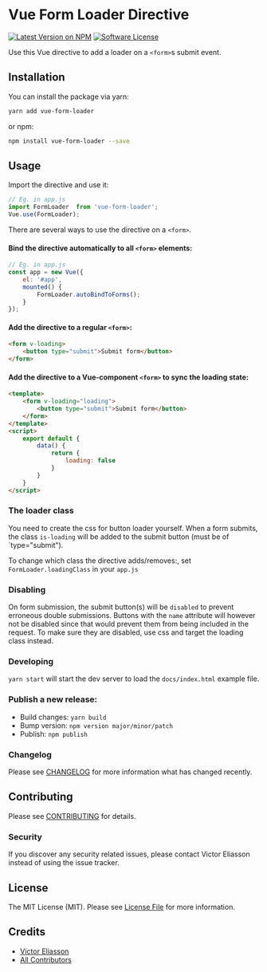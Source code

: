 # Vue Form Loader Directive

[![Latest Version on NPM](https://img.shields.io/npm/v/vue-form-loader.svg?style=flat-square)](https://npmjs.com/package/vue-form-loader)
[![Software License](https://img.shields.io/badge/license-MIT-brightgreen.svg?style=flat-square)](LICENSE.md)

Use this Vue directive to add a loader on a `<form>`s submit event.

## Installation

You can install the package via yarn:

```bash
yarn add vue-form-loader
```

or npm:

```bash
npm install vue-form-loader --save
```

## Usage

Import the directive and use it:

```javascript
// Eg. in app.js
import FormLoader  from 'vue-form-loader';
Vue.use(FormLoader);
```

There are several ways to use the directive on a `<form>`.

#### Bind the directive automatically to all `<form>` elements:
```js
// Eg. in app.js
const app = new Vue({
    el: '#app',
    mounted() {
        FormLoader.autoBindToForms();
    }
});
```

#### Add the directive to a regular `<form>`:
```html
<form v-loading>
    <button type="submit">Submit form</button>
</form>
```

#### Add the directive to a Vue-component `<form>` to sync the loading state:
```html
<template>
    <form v-loading="loading">
        <button type="submit">Submit form</button>
    </form>
</template>
<script>
    export default {
        data() {
            return {
                loading: false
            }
        }
    }
</script>
```

### The loader class
You need to create the css for button loader yourself. When a form submits,
the class `is-loading` will be added to the submit button (must be of `type="submit").

To change which class the directive adds/removes:, set `FormLoader.loadingClass` in your `app.js`

### Disabling
On form submission, the submit button(s) will be `disabled` to prevent erroneous double submissions. 
Buttons with the `name` attribute will however not be disabled since that would prevent them from 
being included in the request. To make sure they are disabled, use css and target the loading class instead.

### Developing

`yarn start` will start the dev server to load the `docs/index.html` example file.

### Publish a new release:
- Build changes: `yarn build`
- Bump version: `npm version major/minor/patch`
- Publish: `npm publish` 

### Changelog

Please see [CHANGELOG](CHANGELOG.md) for more information what has changed recently.

## Contributing

Please see [CONTRIBUTING](CONTRIBUTING.md) for details.

### Security

If you discover any security related issues, please contact Victor Eliasson instead of using the issue tracker.

## License

The MIT License (MIT). Please see [License File](LICENSE.md) for more information.

## Credits

- [Victor Eliasson](https://github.com/viirre)
- [All Contributors](../../contributors)
